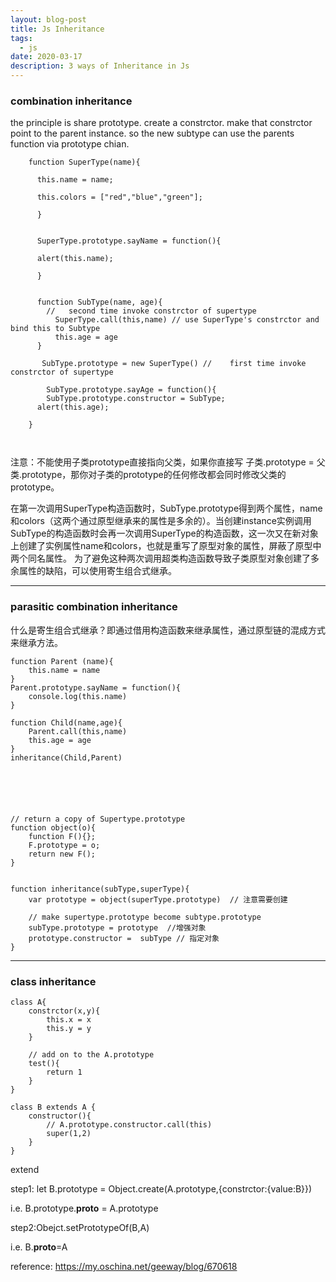 ```yaml
---
layout: blog-post
title: Js Inheritance
tags:
  - js
date: 2020-03-17
description: 3 ways of Inheritance in Js
---
```



### combination inheritance 

the principle is share prototype.
create a constrctor. make that constrctor point to the parent instance.
so the new subtype can use the parents function via prototype chian.

``` JS
    function SuperType(name){  
  
      this.name = name;  
        
      this.colors = ["red","blue","green"];  
        
      }  

            
      SuperType.prototype.sayName = function(){  
        
      alert(this.name);  
        
      }  


      function SubType(name, age){
        //   second time invoke constrctor of supertype
          SuperType.call(this,name) // use SuperType's constrctor and bind this to Subtype
          this.age = age
      }
    
       SubType.prototype = new SuperType() //    first time invoke constrctor of supertype

        SubType.prototype.sayAge = function(){  
        SubType.prototype.constructor = SubType; 
      alert(this.age);  
  
    }  

      
```

注意：不能使用子类prototype直接指向父类，如果你直接写 子类.prototype = 父类.prototype，那你对子类的prototype的任何修改都会同时修改父类的prototype。


在第一次调用SuperType构造函数时，SubType.prototype得到两个属性，name和colors（这两个通过原型继承来的属性是多余的）。当创建instance实例调用SubType的构造函数时会再一次调用SuperType的构造函数，这一次又在新对象上创建了实例属性name和colors，也就是重写了原型对象的属性，屏蔽了原型中两个同名属性。
为了避免这种两次调用超类构造函数导致子类原型对象创建了多余属性的缺陷，可以使用寄生组合式继承。


----


### parasitic combination inheritance
什么是寄生组合式继承？即通过借用构造函数来继承属性，通过原型链的混成方式来继承方法。
``` JS
function Parent (name){
    this.name = name
}
Parent.prototype.sayName = function(){
    console.log(this.name)
}

function Child(name,age){
    Parent.call(this,name)
    this.age = age
}
inheritance(Child,Parent)






// return a copy of Supertype.prototype
function object(o){
    function F(){};
    F.prototype = o;
    return new F();
}


function inheritance(subType,superType){
    var prototype = object(superType.prototype)  // 注意需要创建
    
    // make supertype.prototype become subtype.prototype
    subType.prototype = prototype  //增强对象
    prototype.constructor =  subType // 指定对象
}
```




-----



### class inheritance
``` JS
class A{
    constrctor(x,y){
        this.x = x
        this.y = y
    }

    // add on to the A.prototype
    test(){
        return 1
    }
}

class B extends A {
    constructor(){
        // A.prototype.constructor.call(this)
        super(1,2)
    }
}
```
extend 

step1: let B.prototype = Object.create(A.prototype,{constrctor:{value:B}})

i.e. B.prototype.__proto__ = A.prototype

step2:Obejct.setPrototypeOf(B,A)

i.e. B.__proto__=A






reference: https://my.oschina.net/geeway/blog/670618